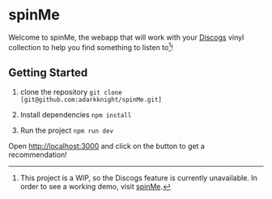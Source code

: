 
# spinMe
Welcome to spinMe, the webapp that will work with your [Discogs](https://www.discogs.com/) vinyl collection to help you find something to listen to[^1]!


## Getting Started
1. clone the repository
```git clone [git@github.com:adarkknight/spinMe.git]```

2. Install dependencies
```npm install```

3. Run the project
```npm run dev```

Open [http://localhost:3000](http://localhost:3000) and click on the button to get a recommendation!

[^1]: This project is a WIP, so the Discogs feature is currently unavailable.
In order to see a working demo, visit [spinMe](https://spinme.onrender.com).
